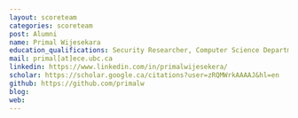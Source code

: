 ```yaml
---
layout: scoreteam
categories: scoreteam 
post: Alumni
name: Primal Wijesekara
education_qualifications: Security Researcher, Computer Science Department, University of California, Berkeley (PhD student)
mail: primal[at]ece.ubc.ca
linkedin: https://www.linkedin.com/in/primalwijesekera/
scholar: https://scholar.google.ca/citations?user=zRQMWrkAAAAJ&hl=en
github: https://github.com/primalw 
blog:
web:
---
```

